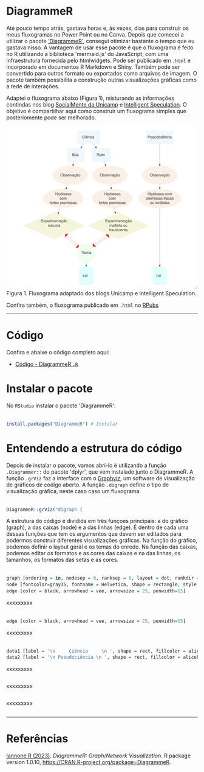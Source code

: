 # DiagrammeR

Até pouco tempo atrás, gastava horas e, às vezes, dias para construir os meus fluxogramas no Power Point ou no Canva. Depois que comecei a utilizar o pacote ['DiagrammeR'](https://rich-iannone.github.io/DiagrammeR/), consegui otimizar bastante o tempo que eu gastava nisso. A vantagem de usar esse pacote é que o fluxograma é feito no R utilizando a biblioteca 'mermaid.js' do JavaScript, com uma infraestrutura fornecida pelo htmlwidgets. Pode ser publicado em `.html` e incorporado em documentos R Markdown e Shiny. Também pode ser convertido para outros formato ou exportados como arquivos de imagem. O pacote também possibilita a construção outras visualizações gráficas como a rede de interações. 

Adaptei o fluxograma abaixo (Figura 1), misturando as informações contindas nos blog [SocialMente da Unicamp](https://www.blogs.unicamp.br/socialmente/2010/07/08/pseudociencias/) e [Intelligent Speculation](https://www.intelligentspeculation.com/blog/pseudoscience). O objetivo é compartilhar aqui como construir um fluxograma simples que posteriomente pode ser melhorado. 

<img src="https://github.com/fblpalmeira/DiagrammeR/blob/main/data/diagrammer_figure.png">
Figura 1. Fluxograma adaptado dos blogs Unicamp e Intelligent Speculation.

Confira também, o fluxograma publicado em `.html` no [RPubs](https://rpubs.com/fblpalmeira/1068497)
  
-----

# Código

Confira e abaixe o código completo aqui:

- [Código - DiagrammeR `.R`](https://github.com/fblpalmeira/DiagrammeR/blob/main/data/diagrammer_pseudoscience.R)


# Instalar o pacote

No `RStudio` instalar o pacote 'DiagrammeR':

``` r

install.packages("DiagrammeR") # Instalar 

```

# Entendendo a estrutura do código

Depois de instalar o pacote, vamos abrí-lo é utilizando a função `.Diagrammer::` do pacote 'dplyr', que vem instalado junto o DiagrammeR. A função `.grViz` faz a interface com o [Graphviz](https://www.graphviz.org/), um software de visualização de gráficos de código aberto. A função `.digraph` define o tipo de visualização gráfica, neste caso caso um fluxograma.

``` r

DiagrammeR::grViz("digraph {

```

A estrutura do código é dividida em três funçoes principais: a do gráfico (graph), a das caixas (node) e a das linhas (edge). É dentro de cada uma dessas funções que tem os argumentos que devem ser editados para podermos construir diferentes visualizações gráficas. Na função do gráfico, podemos definir o layout geral e os temas do enredo. Na função das caixas, podemos editar os formatos e as cores das caixas e na das linhas, os tamanhos, os formatos das setas e as cores.
  
``` r

graph [ordering = in, nodesep = 6, ranksep = 8, layout = dot, rankdir = TB]
node [fontcolor=gray35, fontname = Helvetica, shape = rectangle, style = filled, fillcolor = Linen, fontsize=500]
edge [color = black, arrowhead = vee, arrowsize = 25, penwidth=15] 

```

xxxxxxxxx

``` r

edge [color = black, arrowhead = vee, arrowsize = 25, penwidth=15] 

```

xxxxxxxxx

``` r

data1 [label = '\n     Ciência     \n ', shape = rect, fillcolor = aliceblue]
data2 [label = '\n Pseudociência \n ', shape = rect, fillcolor = aliceblue]

```

xxxxxxxxx

``` r

```
xxxxxxxxx

``` r

```
xxxxxxxxx

``` r

``` 
-----

# Referências

[Iannone R (2023)](https://CRAN.R-project.org/package=DiagrammeR). _DiagrammeR: Graph/Network Visualization_. R package version 1.0.10, <https://CRAN.R-project.org/package=DiagrammeR>.
